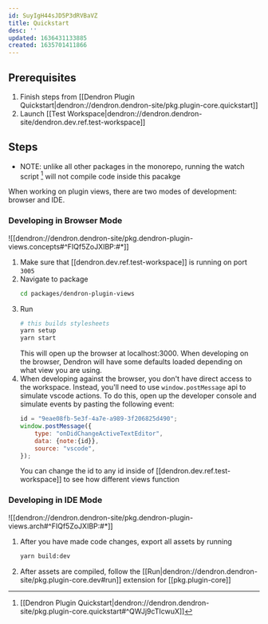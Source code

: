 ```yaml
---
id: SuyIgH44sJD5P3dRVBaVZ
title: Quickstart
desc: ''
updated: 1636431133885
created: 1635701411866
---
```



## Prerequisites

1. Finish steps from [[Dendron Plugin Quickstart|dendron://dendron.dendron-site/pkg.plugin-core.quickstart]]
1. Launch [[Test Workspace|dendron://dendron.dendron-site/dendron.dev.ref.test-workspace]]

## Steps

- NOTE: unlike all other packages in the monorepo, running the watch script [^watch] will not compile code inside this pacakge

When working on plugin views, there are two modes of development: browser and IDE.

### Developing in Browser Mode

![[dendron://dendron.dendron-site/pkg.dendron-plugin-views.concepts#^FIQf5ZoJXIBP:#*]]

1. Make sure that [[dendron.dev.ref.test-workspace]] is running on port `3005`
1. Navigate to package
    ```sh
    cd packages/dendron-plugin-views
    ```
1. Run 
    ```sh
    # this builds stylesheets 
    yarn setup
    yarn start
    ```
    This will open up the browser at localhost:3000. When developing on the browser, Dendron will have some defaults loaded depending on what view you are using. 
1. When developing against the browser, you don't have direct access to the workspace. Instead, you'll need to use `window.postMessage` api to simulate vscode actions.
    To do this, open up the developer console and simulate events by pasting the following event:
    ```js
    id = "9eae08fb-5e3f-4a7e-a989-3f206825d490";
    window.postMessage({
        type: "onDidChangeActiveTextEditor",
        data: {note:{id}},
        source: "vscode",
    });
    ```
    You can change the id to any id inside of [[dendron.dev.ref.test-workspace]] to see how different views function

### Developing in IDE Mode

![[dendron://dendron.dendron-site/pkg.dendron-plugin-views.arch#^FIQf5ZoJXIBP:#*]]

1. After you have made code changes, export all assets by running 
    ```sh
    yarn build:dev
    ```
1. After assets are compiled, follow the [[Run|dendron://dendron.dendron-site/pkg.plugin-core.dev#run]] extension for [[pkg.plugin-core]]

[^watch]: [[Dendron Plugin Quickstart|dendron://dendron.dendron-site/pkg.plugin-core.quickstart#^QWJj9cTIcwuX]]